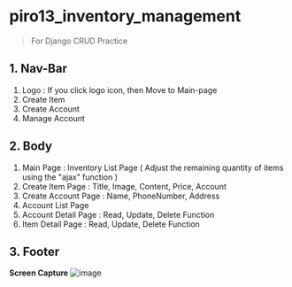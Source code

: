 # piro13_inventory_management
> For Django CRUD Practice

## 1. Nav-Bar
1) Logo : If you click logo icon, then Move to Main-page
2) Create Item
3) Create Account
4) Manage Account

## 2. Body
1) Main Page : Inventory List Page ( Adjust the remaining quantity of items using the "ajax" function )
2) Create Item Page : Title, Image, Content, Price, Account
3) Create Account Page : Name, PhoneNumber, Address
4) Account List Page
5) Account Detail Page : Read, Update, Delete Function
6) Item Detail Page : Read, Update, Delete Function

## 3. Footer




__Screen Capture__
![image](https://user-images.githubusercontent.com/65646971/104185716-ae1e2b00-5458-11eb-871a-86355258c9a8.png)

